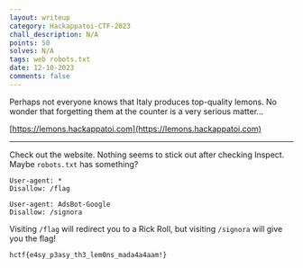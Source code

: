 ```yaml
---
layout: writeup
category: Hackappatoi-CTF-2023
chall_description: N/A
points: 50
solves: N/A
tags: web robots.txt
date: 12-10-2023
comments: false
---
```


Perhaps not everyone knows that Italy produces top-quality lemons. No wonder that forgetting them at the counter is a very serious matter...  

[https://lemons.hackappatoi.com](https://lemons.hackappatoi.com)  

---

Check out the website. Nothing seems to stick out after checking Inspect. Maybe `robots.txt` has something?  

	User-agent: *
	Disallow: /flag
	
	User-agent: AdsBot-Google
	Disallow: /signora

Visiting `/flag` will redirect you to a Rick Roll, but visiting `/signora` will give you the flag!  

	hctf{e4sy_p3asy_th3_lem0ns_mada4a4aam!}